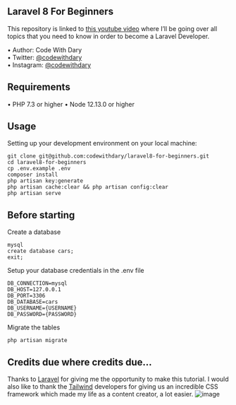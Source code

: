 ## Laravel 8 For Beginners

This repository is linked to [this youtube video]( https://www.youtube.com/watch?v=376vZ1wNYPA&t=19190s) where I’ll be going over all topics that you need to know in order to become a Laravel Developer.

•	Author: Code With Dary <br>
•	Twitter: [@codewithdary](https://twitter.com/codewithdary) <br>
•	Instagram: [@codewithdary](https://www.instagram.com/codewithdary/) <br>

## Requirements
•	PHP 7.3 or higher
•	Node 12.13.0 or higher


## Usage <br>
Setting up your development environment on your local machine: <br>
```
git clone git@github.com:codewithdary/laravel8-for-beginners.git
cd laravel8-for-beginners
cp .env.example .env
composer install
php artisan key:generate
php artisan cache:clear && php artisan config:clear
php artisan serve
```

## Before starting <br>
Create a database <br>
```
mysql
create database cars;
exit;
```

Setup your database credentials in the .env file <br>
```
DB_CONNECTION=mysql
DB_HOST=127.0.0.1
DB_PORT=3306
DB_DATABASE=cars
DB_USERNAME={USERNAME}
DB_PASSWORD={PASSWORD}
```

Migrate the tables
```
php artisan migrate
```	

## Credits due where credits due…
Thanks to [Laravel]( https://laravel.com/) for giving me the opportunity to make this tutorial. I would also like to thank the [Tailwind]( https://tailwindcss.com/) developers for giving us an incredible CSS framework which made my life as a content creator, a lot easier.
![image](https://user-images.githubusercontent.com/63154066/126399386-108818a1-7647-4891-a8d7-464147f88156.png)
